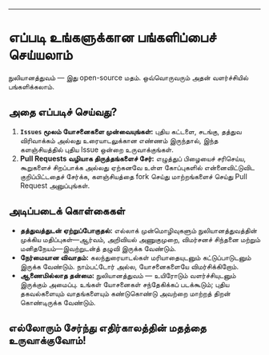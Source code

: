 -----
# எப்படி உங்களுக்கான பங்களிப்பைச் செய்யலாம்

நுலியானத்துவம் — இது open-source மதம். ஒவ்வொருவரும் அதன் வளர்ச்சியில் பங்களிக்கலாம்.

## அதை எப்படிச் செய்வது?

1. **`Issues` மூலம் யோசனைகளை முன்வையுங்கள்:** புதிய கட்டளை, சடங்கு, தத்துவ விரிவாக்கம் அல்லது உரையாடலுக்கான எண்ணம் இருந்தால், இந்த களஞ்சியத்தில் புதிய Issue ஒன்றை உருவாக்குங்கள்.
2. **Pull Requests வழியாக திருத்தங்களைச் சேர்:** எழுத்துப் பிழையைச் சரிசெய்ய, கூறுகளைச் சிறப்பாக்க அல்லது ஏற்கனவே உள்ள கோப்புகளில் என்னைவிட்டுவிட குறிப்பிட்டதைச் சேர்க்க, களஞ்சியத்தை fork செய்து மாற்றங்களைச் செய்து Pull Request அனுப்புங்கள்.

## அடிப்படைக் கொள்கைகள்

- **தத்துவத்துடன் ஏற்றுப்போகுதல்:** எல்லாக் முன்மொழிவுகளும் நுலியானத்துவத்தின் முக்கிய மதிப்புகள்—ஆர்வம், அறிவியல் அணுகுமுறை, விமர்சனச் சிந்தனை மற்றும் மனிதநேயம்—இவற்றுடன்த் தழுவி இருக்க வேண்டும்.  
- **நேர்மையான விவாதம்:** கலந்துரையாடல்கள் மரியாதையுடனும் கட்டுப்பாடுடனும் இருக்க வேண்டும். நாம்பட்டோர் அல்ல, யோசனைகளையே விமர்சிக்கிறோம்.  
- **ஆணைமில்லாத தன்மை:** நுலியானத்துவம் — உயிரோடும் வளர்ச்சியுடனும் இருக்கும் அமைப்பு. உங்கள் யோசனைகள் சந்தேகிக்கப் படக்கூடும்; புதிய தகவல்களையும் வாதங்களையும் கண்டுகொண்டு அவற்றை மாற்றத் திறன் கொண்டிருக்க வேண்டும்.

எல்லோரும் சேர்ந்து எதிர்காலத்தின் மதத்தை உருவாக்குவோம்!
-----